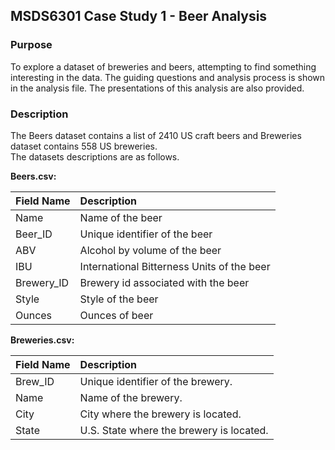 ## MSDS6301 Case Study 1 - Beer Analysis

### Purpose

To explore a dataset of breweries and beers, attempting to find something interesting in the data. The guiding questions and analysis process is shown in the analysis file. The presentations of this analysis are also provided.

### Description

The Beers dataset contains a list of 2410 US craft beers and Breweries dataset contains 558 US breweries.<br>
The datasets descriptions are as follows.

**Beers.csv:**

|**Field Name** | **Description**                          |
|-------------|:-------------------------------------------|
|Name         | Name of the beer                           |
|Beer_ID      | Unique identifier of the beer              |
|ABV          | Alcohol by volume of the beer              |
|IBU          | International Bitterness Units of the beer |
|Brewery_ID   | Brewery id associated with the beer        |  
|Style        | Style of the beer                          |
|Ounces       | Ounces of beer                             |

**Breweries.csv:**


|**Field Name** | **Description**                          |
|---------------|:-----------------------------------------|
|Brew_ID        | Unique identifier of the brewery.        |  
|Name           | Name of the brewery.                     |
|City           | City where the brewery is located.       |
|State          |  U.S. State where the brewery is located.|
